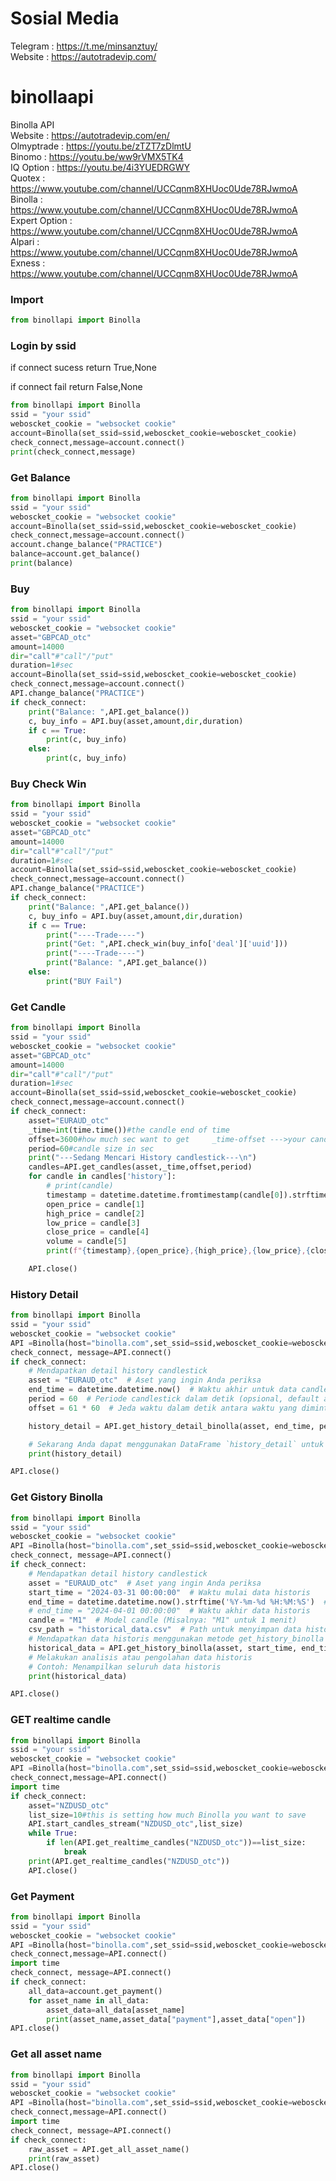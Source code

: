 # Sosial Media
Telegram : https://t.me/minsanztuy/   
Website  : https://autotradevip.com/

# binollaapi
Binolla API  
Website    : https://autotradevip.com/en/  
Olmyptrade : https://youtu.be/zTZT7zDlmtU  
Binomo     : https://youtu.be/ww9rVMX5TK4  
IQ Option  : https://youtu.be/4i3YUEDRGWY  
Quotex     : https://www.youtube.com/channel/UCCqnm8XHUoc0Ude78RJwmoA  
Binolla     : https://www.youtube.com/channel/UCCqnm8XHUoc0Ude78RJwmoA  
Expert Option     : https://www.youtube.com/channel/UCCqnm8XHUoc0Ude78RJwmoA   
Alpari     : https://www.youtube.com/channel/UCCqnm8XHUoc0Ude78RJwmoA  
Exness     : https://www.youtube.com/channel/UCCqnm8XHUoc0Ude78RJwmoA  


### Import
```python
from binollapi import Binolla
```
### Login by ssid
if connect sucess return True,None  

if connect fail return False,None  
```python
from binollapi import Binolla
ssid = "your ssid"
weboscket_cookie = "websocket cookie"
account=Binolla(set_ssid=ssid,weboscket_cookie=weboscket_cookie)
check_connect,message=account.connect()
print(check_connect,message)
```

### Get Balance
```python
from binollapi import Binolla
ssid = "your ssid"
weboscket_cookie = "websocket cookie"
account=Binolla(set_ssid=ssid,weboscket_cookie=weboscket_cookie)
check_connect,message=account.connect()
account.change_balance("PRACTICE")
balance=account.get_balance()
print(balance)
```

### Buy 
```python
from binollapi import Binolla
ssid = "your ssid"
weboscket_cookie = "websocket cookie"
asset="GBPCAD_otc"
amount=14000
dir="call"#"call"/"put"
duration=1#sec
account=Binolla(set_ssid=ssid,weboscket_cookie=weboscket_cookie)
check_connect,message=account.connect()
API.change_balance("PRACTICE")
if check_connect:
    print("Balance: ",API.get_balance())
    c, buy_info = API.buy(asset,amount,dir,duration)
    if c == True:
        print(c, buy_info)
    else:
        print(c, buy_info)
```

### Buy Check Win
```python
from binollapi import Binolla
ssid = "your ssid"
weboscket_cookie = "websocket cookie"
asset="GBPCAD_otc"
amount=14000
dir="call"#"call"/"put"
duration=1#sec
account=Binolla(set_ssid=ssid,weboscket_cookie=weboscket_cookie)
check_connect,message=account.connect()
API.change_balance("PRACTICE")
if check_connect:
    print("Balance: ",API.get_balance())
    c, buy_info = API.buy(asset,amount,dir,duration)
    if c == True:
        print("----Trade----")
        print("Get: ",API.check_win(buy_info['deal']['uuid']))
        print("----Trade----")
        print("Balance: ",API.get_balance())
    else:
        print("BUY Fail")
```

### Get Candle
```python
from binollapi import Binolla
ssid = "your ssid"
weboscket_cookie = "websocket cookie"
asset="GBPCAD_otc"
amount=14000
dir="call"#"call"/"put"
duration=1#sec
account=Binolla(set_ssid=ssid,weboscket_cookie=weboscket_cookie)
check_connect,message=account.connect()
if check_connect:
    asset="EURAUD_otc"
    _time=int(time.time())#the candle end of time
    offset=3600#how much sec want to get     _time-offset --->your candle <---_time
    period=60#candle size in sec
    print("---Sedang Mencari History candlestick---\n")
    candles=API.get_candles(asset,_time,offset,period)
    for candle in candles['history']:
        # print(candle)
        timestamp = datetime.datetime.fromtimestamp(candle[0]).strftime("%Y-%m-%d %H:%M")
        open_price = candle[1]
        high_price = candle[2]
        low_price = candle[3]
        close_price = candle[4]
        volume = candle[5]
        print(f"{timestamp},{open_price},{high_price},{low_price},{close_price},{volume}")

    API.close()
```

### History Detail
```python
from binollapi import Binolla
ssid = "your ssid"
weboscket_cookie = "websocket cookie"
API =Binolla(host="binolla.com",set_ssid=ssid,weboscket_cookie=weboscket_cookie)
check_connect, message=API.connect()
if check_connect:
    # Mendapatkan detail history candlestick
    asset = "EURAUD_otc"  # Aset yang ingin Anda periksa
    end_time = datetime.datetime.now()  # Waktu akhir untuk data candlestick
    period = 60  # Periode candlestick dalam detik (opsional, default adalah 60)
    offset = 61 * 60  # Jeda waktu dalam detik antara waktu yang diminta dan data yang diterima (opsional, default adalah 61 menit)

    history_detail = API.get_history_detail_binolla(asset, end_time, period, offset)

    # Sekarang Anda dapat menggunakan DataFrame `history_detail` untuk menganalisis data candlestick
    print(history_detail)

API.close()
```

### Get Gistory Binolla
```python
from binollapi import Binolla
ssid = "your ssid"
weboscket_cookie = "websocket cookie"
API =Binolla(host="binolla.com",set_ssid=ssid,weboscket_cookie=weboscket_cookie)
check_connect, message=API.connect()
if check_connect:
    # Mendapatkan detail history candlestick
    asset = "EURAUD_otc"  # Aset yang ingin Anda periksa
    start_time = "2024-03-31 00:00:00"  # Waktu mulai data historis
    end_time = datetime.datetime.now().strftime('%Y-%m-%d %H:%M:%S')  # Waktu akhir saat ini
    # end_time = "2024-04-01 00:00:00"  # Waktu akhir data historis
    candle = "M1"  # Model candle (Misalnya: "M1" untuk 1 menit)
    csv_path = "historical_data.csv"  # Path untuk menyimpan data historis dalam format CSV
    # Mendapatkan data historis menggunakan metode get_history_binolla
    historical_data = API.get_history_binolla(asset, start_time, end_time, candle, csv_path)
    # Melakukan analisis atau pengolahan data historis
    # Contoh: Menampilkan seluruh data historis
    print(historical_data)

API.close()
```

### GET realtime candle
```python
from binollapi import Binolla
ssid = "your ssid"
weboscket_cookie = "websocket cookie"
API =Binolla(host="binolla.com",set_ssid=ssid,weboscket_cookie=weboscket_cookie)
check_connect,message=API.connect()
import time
if check_connect:
    asset="NZDUSD_otc"
    list_size=10#this is setting how much Binolla you want to save
    API.start_candles_stream("NZDUSD_otc",list_size)
    while True:
        if len(API.get_realtime_candles("NZDUSD_otc"))==list_size:
            break
    print(API.get_realtime_candles("NZDUSD_otc"))
    API.close()
```

### Get Payment
```python
from binollapi import Binolla
ssid = "your ssid"
weboscket_cookie = "websocket cookie"
API =Binolla(host="binolla.com",set_ssid=ssid,weboscket_cookie=weboscket_cookie)
check_connect,message=API.connect()
import time
check_connect, message=API.connect()
if check_connect:
    all_data=account.get_payment()
    for asset_name in all_data:
        asset_data=all_data[asset_name]
        print(asset_name,asset_data["payment"],asset_data["open"])
API.close()
```

### Get all asset name
```python
from binollapi import Binolla
ssid = "your ssid"
weboscket_cookie = "websocket cookie"
API =Binolla(host="binolla.com",set_ssid=ssid,weboscket_cookie=weboscket_cookie)
check_connect,message=API.connect()
import time
check_connect, message=API.connect()
if check_connect:
    raw_asset = API.get_all_asset_name()
    print(raw_asset)
API.close()
```
